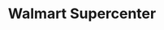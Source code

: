 ---
title: "Walmart Supercenter"
url: /warner-robins/walmart-supercenter-booth-road/
shop: supermarket
---